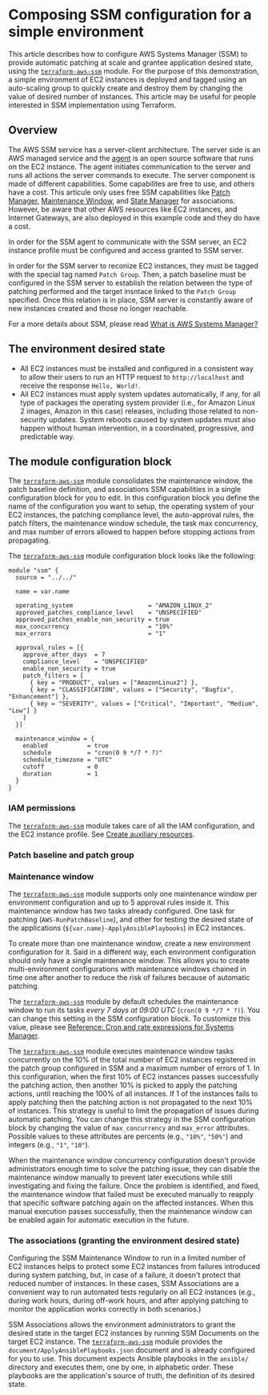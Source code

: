 # Composing SSM configuration for a simple environment

This article describes how to configure AWS Systems Manager (SSM) to provide
automatic patching at scale and grantee application desired state, using the
[`terraform-aws-ssm`](https://github.com/areguera/terraform-aws-ssm) module.
For the purpose of this demonstration, a simple environment of EC2 instances is
deployed and tagged using an auto-scaling group to quickly create and destroy
them by changing the value of desired number of instances. This article may be
useful for people interested in SSM implementation using Terraform.

## Overview

The AWS SSM service has a server-client architecture. The server side is an AWS
managed service and the [agent](https://github.com/aws/amazon-ssm-agent) is an
open source software that runs on the EC2 instance. The agent initiates
communication to the server and runs all actions the server commands to
execute. The server component is made of different capabilities. Some
capabilites are free to use, and others have a cost. This articule only uses
free SSM capabilities like [Patch Manager](https://docs.aws.amazon.com/systems-manager/latest/userguide/systems-manager-patch.html),
[Maintenance Window](https://docs.aws.amazon.com/systems-manager/latest/userguide/systems-manager-maintenance.html),
and [State Manager](https://docs.aws.amazon.com/systems-manager/latest/userguide/systems-manager-state.html)
for associations. However, be aware that other AWS resources like EC2
instances, and Internet Gateways, are also deployed in this example code and
they do have a cost.

In order for the SSM agent to communicate with the SSM server, an EC2 instance
profile must be configured and access granted to SSM server.

In order for the SSM server to reconize EC2 instances, they must be tagged with
the special tag named `Patch Group`. Then, a patch baseline must be configured
in the SSM server to establish the relation between the type of patching
performed and the target insntace linked to the `Patch Group` specified. Once
this relation is in place, SSM server is constantly aware of new instances
created and those no longer reachable.

For a more details about SSM, please read [What is AWS Systems
Manager?](https://docs.aws.amazon.com/systems-manager/latest/userguide/what-is-systems-manager.html
"What is AWS Systems Manager?")

## The environment desired state

- All EC2 instances must be installed and configured in a consistent way to allow their users to run an HTTP request to `http://localhost` and receive the response `Hello, World!`.
- All EC2 instances must apply system updates automatically, if any, for all type of packages the operating system provider (i.e., for Amazon Linux 2 images, Amazon in this case) releases, including those related to non-security updates. System reboots caused by system updates must also happen without human intervention, in a coordinated, progressive, and predictable way.

## The module configuration block

The [`terraform-aws-ssm`](https://github.com/areguera/terraform-aws-ssm) module
consolidates the maintenance window, the patch baseline definition, and
associations SSM capabilities in a single configuration block for you to edit.
In this configuration block you define the name of the configuration you want
to setup, the operating system of your EC2 instances, the patching compliance
level, the auto-approval rules, the patch filters, the maintenance window
schedule, the task max concurrency, and max number of errors allowed to happen
before stopping actions from propagating.

The [`terraform-aws-ssm`](https://github.com/areguera/terraform-aws-ssm) module
configuration block looks like the following:

```hcl
module "ssm" {
  source = "../../"

  name = var.name

  operating_system                     = "AMAZON_LINUX_2"
  approved_patches_compliance_level    = "UNSPECIFIED"
  approved_patches_enable_non_security = true
  max_concurrency                      = "10%"
  max_errors                           = "1"

  approval_rules = [{
    approve_after_days  = 7
    compliance_level    = "UNSPECIFIED"
    enable_non_security = true
    patch_filters = [
      { key = "PRODUCT", values = ["AmazonLinux2"] },
      { key = "CLASSIFICATION", values = ["Security", "Bugfix", "Enhancement"] },
      { key = "SEVERITY", values = ["Critical", "Important", "Medium", "Low"] }
    ]
  }]

  maintenance_window = {
    enabled           = true
    schedule          = "cron(0 9 */7 * ?)"
    schedule_timezone = "UTC"
    cutoff            = 0
    duration          = 1
  }
}
```

### IAM permissions

The [`terraform-aws-ssm`](https://github.com/areguera/terraform-aws-ssm) module
takes care of all the IAM configuration, and the EC2 instance profile. See
[Create auxiliary resources](#1-Create-auxiliary-resources).

### Patch baseline and patch group

### Maintenance window

The [`terraform-aws-ssm`](https://github.com/areguera/terraform-aws-ssm) module
supports only one maintenance window per environment configuration and up to 5
approval rules inside it. This maintenance window has two tasks already
configured. One task for patching (`AWS-RunPatchBaseline`), and other for
testing the desired state of the applications
(`${var.name}-ApplyAnsiblePlaybooks`) in EC2 instances.

To create more than one maintenance window, create a new environment
configuration for it. Said in a different way, each environment configuration
should only have a single maintenance window. This allows you to create
multi-environment configurations with maintenance windows chained in time one
after another to reduce the risk of failures because of automatic patching.

The [`terraform-aws-ssm`](https://github.com/areguera/terraform-aws-ssm) module
by default schedules the maintenance window to run its tasks _every 7 days at
09:00 UTC_ (`cron(0 9 */7 * ?)`). You can change this setting in the SSM
configuration block. To customize this value, please see
[Reference: Cron and rate expressions for Systems Manager](https://docs.aws.amazon.com/systems-manager/latest/userguide/reference-cron-and-rate-expressions.html).

The [`terraform-aws-ssm`](https://github.com/areguera/terraform-aws-ssm) module
executes maintenance window tasks concurrently on the 10% of the total number
of EC2 instances registered in the patch group configured in SSM and a maximum
number of errors of 1. In this configuration, when the first 10% of EC2
instances passes successfully the patching action, then another 10% is picked
to apply the patching actions, until reaching the 100% of all instances. If 1
of the instances fails to apply patching then the patching action is not
propagated to the next 10% of instances. This strategy is useful to limit the
propagation of issues during automatic patching. You can change this strategy
in the SSM configuration block by changing the value of `max_concurrency` and
`max_error` attributes. Possible values to these attributes are percents (e.g.,
`"10%"`, `"50%"`) and integers (e.g., `"1"`, `"10"`).

When the maintenance window concurrency configuration doesn't provide
administrators enough time to solve the patching issue, they can disable the
maintenance window manually to prevent later executions while still
investigating and fixing the failure. Once the problem is identified, and
fixed, the maintenance window that failed must be executed manually to reapply
that specific software patching again on the affected instances. When this
manual execution passes successfully, then the maintenance window can be
enabled again for automatic execution in the future.

### The associations (granting the environment desired state)

Configuring the SSM Maintenance Window to run in a limited number of EC2
instances helps to protect some EC2 instances from failures introduced during
system patching, but, in case of a failure, it doesn't protect that reduced
number of instances. In these cases, SSM Associations are a convenient way to
run automated tests regularly on all EC2 instances (e.g., during work hours,
during off-work hours, and after applying patching to monitor the application
works correctly in both scenarios.)

SSM Associations allows the environment administrators to grant the desired
state in the target EC2 instances by running SSM Documents on the target EC2
instance. The
[`terraform-aws-ssm`](https://github.com/areguera/terraform-aws-ssm) module
provides the `document/ApplyAnsiblePlaybooks.json` document and is already
configured for you to use. This document expects Ansible playbooks in the
`ansible/` directory and executes them, one by one, in alphabetic order. These
playbooks are the application's source of truth, the definition of its desired
state.

